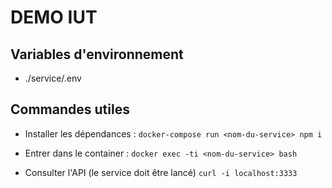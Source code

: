 # DEMO IUT

## Variables d'environnement

- ./service/.env

## Commandes utiles

- Installer les dépendances :
`docker-compose run <nom-du-service> npm i`

- Entrer dans le container :
`docker exec -ti <nom-du-service> bash`

- Consulter l'API (le service doit être lancé)
`curl -i localhost:3333`